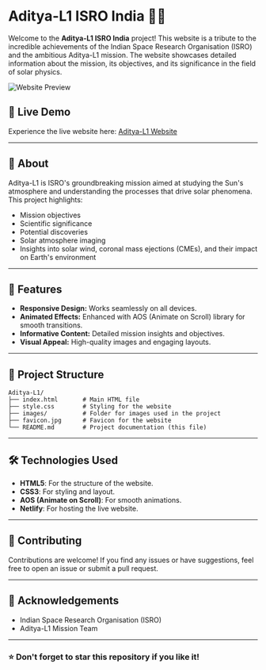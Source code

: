 # Aditya-L1 ISRO India 🚀🔥

Welcome to the **Aditya-L1 ISRO India** project! This website is a tribute to the incredible achievements of the Indian Space Research Organisation (ISRO) and the ambitious Aditya-L1 mission. The website showcases detailed information about the mission, its objectives, and its significance in the field of solar physics.

![Website Preview](https://github.com/user-attachments/assets/c112a4e4-020c-4676-8c3f-c9f38fc8d1dc)


## 🌟 Live Demo
Experience the live website here: [Aditya-L1 Website](https://aditya-l1.netlify.app/)

---

## 📖 About
Aditya-L1 is ISRO's groundbreaking mission aimed at studying the Sun's atmosphere and understanding the processes that drive solar phenomena. This project highlights:

- Mission objectives
- Scientific significance
- Potential discoveries
- Solar atmosphere imaging
- Insights into solar wind, coronal mass ejections (CMEs), and their impact on Earth's environment

---

## 🚀 Features

- **Responsive Design:** Works seamlessly on all devices.
- **Animated Effects:** Enhanced with AOS (Animate on Scroll) library for smooth transitions.
- **Informative Content:** Detailed mission insights and objectives.
- **Visual Appeal:** High-quality images and engaging layouts.

---

## 📂 Project Structure

```
Aditya-L1/
├── index.html       # Main HTML file
├── style.css        # Styling for the website
├── images/          # Folder for images used in the project
├── favicon.jpg      # Favicon for the website
└── README.md        # Project documentation (this file)
```

---

## 🛠️ Technologies Used

- **HTML5**: For the structure of the website.
- **CSS3**: For styling and layout.
- **AOS (Animate on Scroll)**: For smooth animations.
- **Netlify**: For hosting the live website.

---

## 🤝 Contributing
Contributions are welcome! If you find any issues or have suggestions, feel free to open an issue or submit a pull request.

---

## 🙌 Acknowledgements

- Indian Space Research Organisation (ISRO)
- Aditya-L1 Mission Team

---

### ⭐ Don't forget to star this repository if you like it!
